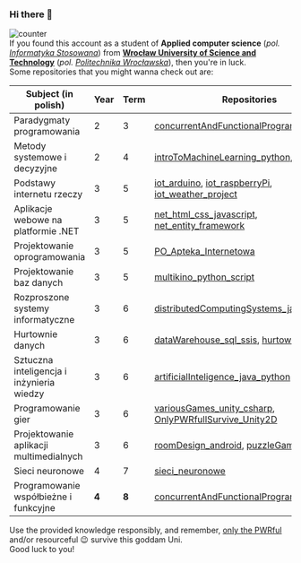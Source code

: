 ### Hi there 👋
![counter](https://enfkcailmnewlbf.m.pipedream.net) \
If you found this account as a student of **Applied computer science** (_pol. [Informatyka Stosowana](https://rekrutacja.pwr.edu.pl/wyszukiwarka-kierunkow-studiow/informatyka-stosowana/)_) from **[Wrocław University of Science and Technology](https://pwr.edu.pl/en/)** (_pol. [Politechnika Wrocławska](https://pwr.edu.pl/)_), then you're in luck. \
Some repositories that you might wanna check out are:

| Subject (in polish)                       | Year  | Term  | Repositories                                                                                                                                                                                   |
|-------------------------------------------|-------|-------|------------------------------------------------------------------------------------------------------------------------------------------------------------------------------------------------|
| Paradygmaty programowania                 | 2     | 3     | [concurrentAndFunctionalProgramming_scala](https://github.com/ksproska/concurrentAndFunctionalProgramming_scala)                                                                               |
| Metody systemowe i decyzyjne              | 2     | 4     | [introToMachineLearning_python](https://github.com/ksproska/introToMachineLearning_python), [msid_zad4](https://github.com/ksproska/msid_zad4)                                                 |
| Podstawy internetu rzeczy                 | 3     | 5     | [iot_arduino](https://github.com/ksproska/iot_arduino), [iot_raspberryPi](https://github.com/ksproska/iot_raspberryPi), [iot_weather_project](https://github.com/ksproska/iot_weather_project) |
| Aplikacje webowe na platformie .NET       | 3     | 5     | [net_html_css_javascript](https://github.com/ksproska/net_html_css_javascript), [net_entity_framework](https://github.com/ksproska/net_entity_framework)                                       |
| Projektowanie oprogramowania              | 3     | 5     | [PO_Apteka_Internetowa](https://github.com/ksproska/PO_Apteka_Internetowa)                                                                                                                     |
| Projektowanie baz danych                  | 3     | 5     | [multikino_python_script](https://github.com/Rassena/multikino_python_script)                                                                                                                  |
| Rozproszone systemy informatyczne         | 3     | 6     | [distributedComputingSystems_java_Csharp](https://github.com/ksproska/distributedComputingSystems_java_Csharp)                                                                                 |
| Hurtownie danych                          | 3     | 6     | [dataWarehouse_sql_ssis](https://github.com/ksproska/dataWarehouse_sql_ssis), [hurtownie_sql](https://github.com/ksproska/hurtownie_sql)                                                       |
| Sztuczna inteligencja i inżynieria wiedzy | 3     | 6     | [artificialInteligence_java_python](https://github.com/ksproska/artificialInteligence_java_python)                                                                                             |
| Programowanie gier                        | 3     | 6     | [variousGames_unity_csharp](https://github.com/ksproska/variousGames_unity_csharp), [OnlyPWRfullSurvive_Unity2D](https://github.com/WitoldFracek/OnlyPWRfullSurvive_Unity2D)                   |
| Projektowanie aplikacji multimedialnych   | 3     | 6     | [roomDesign_android](https://github.com/ksproska/roomDesign_android), [puzzleGame_android](https://github.com/ksproska/puzzleGame_android)                                                     |
| Sieci neuronowe                           | 4     | 7     | [sieci_neuronowe](https://github.com/ksproska/sieci_neuronowe)                                                                                                                                 |
| Programowanie współbieżne i funkcyjne     | **4** | **8** | [concurrentAndFunctionalProgramming_scala](https://github.com/ksproska/concurrentAndFunctionalProgramming_scala)                                                                               |

Use the provided knowledge responsibly, and remember, [only the PWRful](https://github.com/WitoldFracek/OnlyPWRfullSurvive_Unity2D) and/or resourceful :wink: survive this goddam Uni. \
Good luck to you!

<!--
**ksproska/ksproska** is a ✨ _special_ ✨ repository because its `README.md` (this file) appears on your GitHub profile.

Here are some ideas to get you started:

- 🔭 I’m currently working on ...
- 🌱 I’m currently learning ...
- 👯 I’m looking to collaborate on ...
- 🤔 I’m looking for help with ...
- 💬 Ask me about ...
- 📫 How to reach me: ...
- 😄 Pronouns: ...
- ⚡ Fun fact: ...
-->
